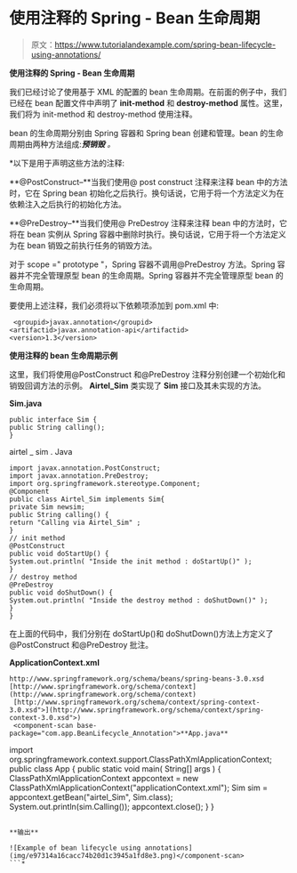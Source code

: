# 使用注释的 Spring - Bean 生命周期

> 原文：<https://www.tutorialandexample.com/spring-bean-lifecycle-using-annotations/>

**使用注释的 Spring - Bean 生命周期**

我们已经讨论了使用基于 XML 的配置的 bean 生命周期。在前面的例子中，我们已经在 bean 配置文件中声明了 **init-method** 和 **destroy-method** 属性。这里，我们将为 init-method 和 destroy-method 使用注释。

bean 的生命周期分别由 Spring 容器和 Spring bean 创建和管理。bean 的生命周期由两种方法组成:****预销毁*** 。*

 *以下是用于声明这些方法的注释:

**@PostConstruct–**当我们使用@ post construct 注释来注释 bean 中的方法时，它在 Spring bean 初始化之后执行。换句话说，它用于将一个方法定义为在依赖注入之后执行的初始化方法。

**@PreDestroy–**当我们使用@ PreDestroy 注释来注释 bean 中的方法时，它将在 bean 实例从 Spring 容器中删除时执行。换句话说，它用于将一个方法定义为在 bean 销毁之前执行任务的销毁方法。

对于 scope =" prototype "，Spring 容器不调用@PreDestroy 方法。Spring 容器并不完全管理原型 bean 的生命周期。Spring 容器并不完全管理原型 bean 的生命周期。

要使用上述注释，我们必须将以下依赖项添加到 pom.xml 中:

```
 <groupid>javax.annotation</groupid>
<artifactid>javax.annotation-api</artifactid>
<version>1.3</version> 
```

**使用注释的 bean 生命周期示例**

这里，我们将使用@PostConstruct 和@PreDestroy 注释分别创建一个初始化和销毁回调方法的示例。 **Airtel_Sim** 类实现了 **Sim** 接口及其未实现的方法。

**Sim.java**

```
public interface Sim {
public String calling();
} 
```

airtel _ sim . Java

```
import javax.annotation.PostConstruct;
import javax.annotation.PreDestroy;
import org.springframework.stereotype.Component;
@Component
public class Airtel_Sim implements Sim{
private Sim newsim;
public String calling() {
return "Calling via Airtel_Sim" ; 
}
// init method
@PostConstruct
public void doStartUp() {
System.out.println( "Inside the init method : doStartUp()" );
} 
// destroy method
@PreDestroy
public void doShutDown() {
System.out.println( "Inside the destroy method : doShutDown()" );
}
} 
```

在上面的代码中，我们分别在 doStartUp()和 doShutDown()方法上方定义了@PostConstruct 和@PreDestroy 批注。

**ApplicationContext.xml**

```
http://www.springframework.org/schema/beans/spring-beans-3.0.xsd [http://www.springframework.org/schema/context](http://www.springframework.org/schema/context)
 [http://www.springframework.org/schema/context/spring-context-3.0.xsd">](http://www.springframework.org/schema/context/spring-context-3.0.xsd">)
 <component-scan base-package="com.app.BeanLifecycle_Annotation">**App.java**

```
import org.springframework.context.support.ClassPathXmlApplicationContext;
public class App 
{
public static void main( String[] args )
{
ClassPathXmlApplicationContext appcontext = new ClassPathXmlApplicationContext("applicationContext.xml");
Sim sim = appcontext.getBean("airtel_Sim", Sim.class);
System.out.println(sim.Calling()); 
appcontext.close();
}
} 
```

**输出**

![Example of bean lifecycle using annotations](img/e97314a16cacc74b20d1c3945a1fd8e3.png)</component-scan> 
```*